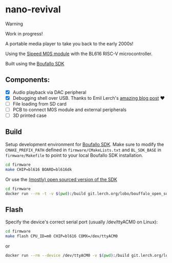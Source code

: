 # nano-revival

> [!WARNING]  
> Work in progress! 

A portable media player to take you back to the early 2000s!

Using the [Sipeed M0S module](https://wiki.sipeed.com/hardware/en/maixzero/m0s/m0s.html) with the BL616 RISC-V microcontroller.

Built using the [Boufallo SDK](https://github.com/bouffalolab/bouffalo_sdk)

## Components:

- [X] Audio playback via DAC peripheral
- [X] Debugging shell over USB. Thanks to Emil Lerch's [amazing blog post](https://emil.lerch.org/getting-to-hello-world-with-sipeed-m0s-bl616/) ❤️
- [ ] File loading from SD card
- [ ] PCB to connect M0S module and external peripherals
- [ ] 3D printed case

## Build

Setup development environment for [Boufallo SDK](https://github.com/bouffalolab/bouffalo_sdk#command-line-development). Make sure to modify the `CMAKE_PREFIX_PATH` defined in `firmware/CMakeLists.txt` and `BL_SDK_BASE`  in `firmware/Makefile` to point to your local Boufallo SDK installation.

```sh
cd firmware
make CHIP=bl616 BOARD=bl616dk
```

Or use the [(mostly) open sourced version of the SDK](https://git.lerch.org/lobo/bouffalo_open_sdk)

```sh
cd firmware
docker run --rm -t -v $(pwd):/build git.lerch.org/lobo/bouffalo_open_sdk:2f6477f BOARD=bl616dk CHIP=bl616
```

## Flash

Specify the device's correct serial port (usually /dev/ttyACM0 on Linux):
```sh
cd firmware
make flash CPU_ID=m0 CHIP=bl616 COMX=/dev/ttyACM0
```

or

```sh
docker run --rm --device /dev/ttyACM0 -v $(pwd):/build git.lerch.org/lobo/bouffalo_open_sdk:2f6477f flash BOARD=bl616dk CHIP=bl616 COMX=/dev/ttyACM0
```
